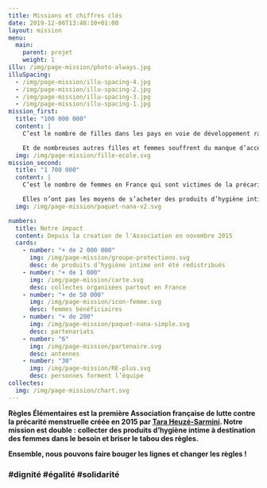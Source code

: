 ```yaml
---
title: Missions et chiffres clés
date: 2019-12-06T13:48:10+01:00
layout: mission
menu:
  main:
    parent: projet
    weight: 1
illu: /img/page-mission/photo-always.jpg
illuSpacing:
  - /img/page-mission/illu-spacing-4.jpg
  - /img/page-mission/illu-spacing-2.jpg
  - /img/page-mission/illu-spacing-3.jpg
  - /img/page-mission/illu-spacing-1.jpg
mission_first:
  title: "100 000 000"
  content: |
    C’est le nombre de filles dans les pays en voie de développement ratent une semaine d’école par mois à cause de leurs règles et du manque d’accès à des produits d’hygiène intime adaptés.

    Et de nombreuses autres filles et femmes souffrent du manque d’accès aux tampons et serviettes … Juste en bas de chez vous !
  img: /img/page-mission/fille-ecole.svg
mission_second:
  title: "1 700 000"
  content: |
    C’est le nombre de femmes en France qui sont victimes de la précarité menstruelle et manquent de produits d’hygiène intime (source : Etude IFOP pour Dons Solidaires, 2019).

    Elles n’ont pas les moyens de s’acheter des produits d’hygiène intime - ou pas en quantité suffisante - les empêchant de vivre leurs règles dignement. Cela peut provoquer de graves troubles physiques - démangeaisons, infections, syndrome du choc toxique pouvant occasionner la mort -  et psychologiques - perte de confiance en soi, difficultés de réinsertion.
  img: /img/page-mission/paquet-nana-v2.svg

numbers:
  title: Notre impact
  content: Depuis la creation de l'Association en novembre 2015
  cards:
    - number: "+ de 2 000 000"
      img: /img/page-mission/groupe-protections.svg
      desc: de produits d’hygiène intime ont été redistribués
    - number: "+ de 1 000"
      img: /img/page-mission/carte.svg
      desc: collectes organisées partout en France
    - number: "+ de 50 000"
      img: /img/page-mission/icon-femme.svg
      desc: femmes bénéficiaires
    - number: "+ de 200"
      img: /img/page-mission/paquet-nana-simple.svg
      desc: partenariats
    - number: "6"
      img: /img/page-mission/partenaire.svg
      desc: antennes
    - number: "30"
      img: /img/page-mission/RE-plus.svg
      desc: personnes forment l’équipe
collectes:
  img: /img/page-mission/chart.svg
---
```


**Règles Élémentaires est la première Association française de lutte contre la précarité menstruelle créée en 2015 par [Tara Heuzé-Sarmini](/projet/equipe/). Notre mission est double : collecter des produits d’hygiène intime à destination des femmes dans le besoin et briser le tabou des règles.**

**Ensemble, nous pouvons faire bouger les lignes et changer les règles !**

### #dignité #égalité #solidarité
